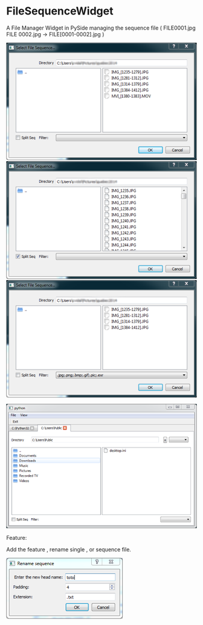 # FileSequenceWidget
A File Manager Widget in PySide managing the sequence file ( FILE0001.jpg FILE 0002.jpg -> FILE[0001-0002].jpg )

![Dialog](screenshot1.png "Dialog with sequense display")
![Dialog](screenshot2.png "Dialog without sequence ")
![Dialog Filter](screenshot3.png "Dialog with filter")

![Filemanger ](screenshot4.png "standalone filemanager")

Feature:

Add the feature , rename single , or sequence file.

![rename ](screenshot5.png "rename dialog sequence file")
